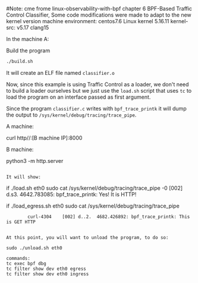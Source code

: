 #Note:
cme frome linux-observability-with-bpf  chapter 6 BPF-Based Traffic Control Classifier,
Some code modifications were made to adapt to the new kernel version
machine environment: centos7.6   Linux kernel  5.16.11   kernel-src: v5.17  clang15


In the machine A:

Build the program
```bash
./build.sh
```

It will create an ELF file named `classifier.o`

Now, since this example is using Traffic Control as a loader, we don't need to build a loader
ourselves but we just use the `load.sh` script that uses `tc` to load the program on an interface
passed as first argument.


Since the program `classifier.c` writes with `bpf_trace_printk` it will dump the output to `/sys/kernel/debug/tracing/trace_pipe`.

A machine:

curl http//:[B machine IP]:8000

B machine:

python3 -m http.server
```

It will show:

```
if  ./load.sh eth0
sudo cat /sys/kernel/debug/tracing/trace_pipe
            <idle>-0       [002] d.s3.  4642.783085: bpf_trace_printk: Yes! It is HTTP!

if ./load_egress.sh eth0
 sudo cat /sys/kernel/debug/tracing/trace_pipe

            curl-4304    [002] d..2.  4682.426892: bpf_trace_printk: This is GET HTTP

```

At this point, you will want to unload the program, to do so:

sudo ./unload.sh eth0

commands:
tc exec bpf dbg
tc filter show dev eth0 egress
tc filter show dev eth0 ingress
